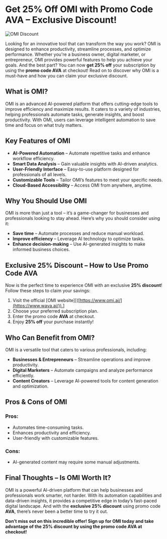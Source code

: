 # Get 25% Off OMI with Promo Code AVA – Exclusive Discount!

![OMI Discount](https://imgur.com/a/ZcYn8O9)

Looking for an innovative tool that can transform the way you work? OMI is designed to enhance productivity, streamline processes, and optimize performance. Whether you're a business owner, digital marketer, or entrepreneur, OMI provides powerful features to help you achieve your goals. And the best part? You can now **get 25% off** your subscription by using the **promo code AVA** at checkout! Read on to discover why OMI is a must-have and how you can claim your exclusive discount.

## What is OMI?

OMI is an advanced AI-powered platform that offers cutting-edge tools to improve efficiency and maximize results. It caters to a variety of industries, helping professionals automate tasks, generate insights, and boost productivity. With OMI, users can leverage intelligent automation to save time and focus on what truly matters.

## Key Features of OMI

- **AI-Powered Automation** – Automate repetitive tasks and enhance workflow efficiency.
- **Smart Data Analysis** – Gain valuable insights with AI-driven analytics.
- **User-Friendly Interface** – Easy-to-use platform designed for professionals of all levels.
- **Customizable Tools** – Tailor OMI’s features to meet your specific needs.
- **Cloud-Based Accessibility** – Access OMI from anywhere, anytime.

## Why You Should Use OMI

OMI is more than just a tool – it’s a game-changer for businesses and professionals looking to stay ahead. Here’s why you should consider using it:

- **Save time** – Automate processes and reduce manual workload.
- **Improve efficiency** – Leverage AI technology to optimize tasks.
- **Enhance decision-making** – Use AI-generated insights to make informed business choices.

## Exclusive 25% Discount – How to Use Promo Code AVA

Now is the perfect time to experience OMI with an exclusive **25% discount**! Follow these steps to claim your savings:

1. Visit the official [OMI website][([https://www.omi.ai/](https://www.wava.ai/)).]
2. Choose your preferred subscription plan.
3. Enter the promo code **AVA** at checkout.
4. Enjoy **25% off** your purchase instantly!

## Who Can Benefit from OMI?

OMI is a versatile tool that caters to various professionals, including:

- **Businesses & Entrepreneurs** – Streamline operations and improve productivity.
- **Digital Marketers** – Automate campaigns and analyze performance efficiently.
- **Content Creators** – Leverage AI-powered tools for content generation and optimization.

## Pros & Cons of OMI

### Pros:
- Automates time-consuming tasks.
- Enhances productivity and efficiency.
- User-friendly with customizable features.

### Cons:
- AI-generated content may require some manual adjustments.

## Final Thoughts – Is OMI Worth It?

OMI is a powerful AI-driven platform that can help businesses and professionals work smarter, not harder. With its automation capabilities and data-driven insights, it provides a competitive edge in today’s fast-paced digital landscape. And with the **exclusive 25% discount** using promo code **AVA**, there’s never been a better time to try it out.

**Don’t miss out on this incredible offer! Sign up for OMI today and take advantage of the 25% discount by using the promo code AVA at checkout!**
